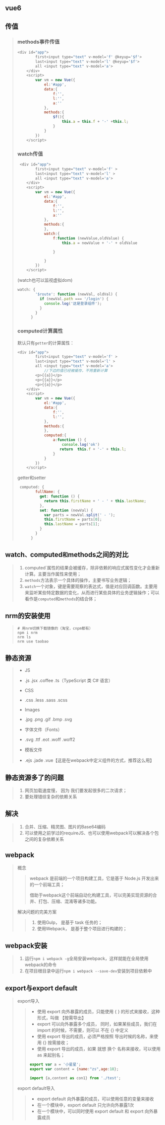 ## vue6

## 传值

> ### methods事件传值
>
> ```javascript
> <div id="app">
>         first<input type="text" v-model='f' @keyup='$f'>
>         last<input type="text" v-model='l' @keyup='$f'>
>         all <input type="text" v-model='a'>
>     </div>
>     <script>
>         var vm = new Vue({
>             el:'#app',
>             data:{
>                 f:'',
>                 l:'',
>                 a:''
>             },
>             methods:{
>                 $f(){
>                     this.a = this.f + '-' +this.l;
>                 }
>             }
>         })
>     </script>
> ```
>
> ###  watch传值
>
> ```javascript
>  <div id="app">
>         first<input type="text" v-model='f' >
>         last<input type="text" v-model='l' >
>         all <input type="text" v-model='a'>
>     </div>
>     <script>
>         var vm = new Vue({
>             el:'#app',
>             data:{
>                 f:'',
>                 l:'',
>                 a:''
>             },
>             methods:{
>             },
>             watch:{
>                 f:function (newValue,oldValue) {
>                     this.a = newValue + '-' + oldValue
> 
>                 }
> 
>             }
>         })
>     </script>
> ```
>
> (watch也可以监视虚拟dom)
>
> ```javascript
> watch: {
>         '$route': function (newVal, oldVal) {
>           if (newVal.path === '/login') {
>             console.log('这是登录组件');
>           }
>         }
>       }
> ```
>
> ###  computed计算属性
>
> 默认只有`getter`的计算属性：
>
> ```javascript
> <div id="app">
>         first<input type="text" v-model='f' >
>         last<input type="text" v-model='l' >
>         all <input type="text" v-model='a'>
>             //下边的值已经被缓存，不用重新计算
>         <p>{{a}}</p>
>         <p>{{a}}</p>
>         <p>{{a}}</p>
>     </div>
>     <script>
>         var vm = new Vue({
>             el:'#app',
>             data:{
>                 f:'',
>                 l:'',
>             },
>             methods:{
>             },
>             computed:{
>                 a:function () {
>                     console.log('ok')
>                    return  this.f + '-' + this.l;
>                 }
>             }
>         })
>     </script>
> ```
>
> getter和setter
>
> ```javascript
>  computed: {
>         fullName: {
>           get: function () {
>             return this.firstName + ' - ' + this.lastName;
>           },
>           set: function (newVal) {
>             var parts = newVal.split(' - ');
>             this.firstName = parts[0];
>             this.lastName = parts[1];
>           }
>         }
>       }
> ```
>
>  

## watch`、`computed`和`methods之间的对比

> 1. computed`属性的结果会被缓存，除非依赖的响应式属性变化才会重新计算。主要当作属性来使用；
> 2. `methods`方法表示一个具体的操作，主要书写业务逻辑；
> 3. `watch`一个对象，键是需要观察的表达式，值是对应回调函数。主要用来监听某些特定数据的变化，从而进行某些具体的业务逻辑操作；可以看作是`computed`和`methods`的结合体；

## nrm的安装使用

> ```shell
> # 用nrm切换下载镜像的（淘宝，cnpm都有）
> npm i nrm
> nrm ls
> nrm use taobao
> ```
>
> 

##  静态资源

> - JS
>
> - .js  .jsx  .coffee  .ts（TypeScript  类 C# 语言）
>
> - CSS
>
> - .css  .less   .sass  .scss
>
> - Images
>
> - .jpg   .png   .gif   .bmp   .svg
>
> - 字体文件（Fonts）
>
> - .svg   .ttf   .eot   .woff   .woff2
>
> - 模板文件
>
> - .ejs   .jade  .vue【这是在webpack中定义组件的方式，推荐这么用】

## 静态资源多了的问题

> 1. 网页加载速度慢， 因为 我们要发起很多的二次请求；
> 2. 要处理错综复杂的依赖关系

## 解决

> 1. 合并、压缩、精灵图、图片的Base64编码
> 2. 可以使用之前学过的requireJS、也可以使用webpack可以解决各个包之间的复杂依赖关系

## webpack

> 概念
>
> > webpack 是前端的一个项目构建工具，它是基于 Node.js 开发出来的一个前端工具；
> >
> > 借助于webpack这个前端自动化构建工具，可以完美实现资源的合并、打包、压缩、混淆等诸多功能。
>
> 解决问题的完美方案
>
> > 1. 使用Gulp， 是基于 task 任务的；
> > 2. 使用Webpack， 是基于整个项目进行构建的；

## webpack安装

> 1. 运行`npm i webpack -g`全局安装webpack，这样就能在全局使用webpack的命令
> 2. 在项目根目录中运行`npm i webpack --save-dev`安装到项目依赖中

## export与export default

> export导入
>
> > + 使用 export 向外暴露的成员，只能使用 { } 的形式来接收，这种形式，叫做 【按需导出】
> > + export 可以向外暴露多个成员， 同时，如果某些成员，我们在 import 的时候，不需要，则可以 不在 {}  中定义
> > +  使用 export 导出的成员，必须严格按照 导出时候的名称，来使用  {}  按需接收；
> > +  使用 export 导出的成员，如果 就想 换个 名称来接收，可以使用 as 来起别名；
> >
> > ```javascript
> > export var a = '小星星';
> > export var content = {name:"zs",age:18};
> > 
> > import {a,content as con1} from './test';
> > ```
> >
> >  
>
> export default导入
>
> > +  export default 向外暴露的成员，可以使用任意的变量来接收
> > + 在一个模块中，export default 只允许向外暴露1次
> > + 在一个模块中，可以同时使用 export default 和 export 向外暴露成员

